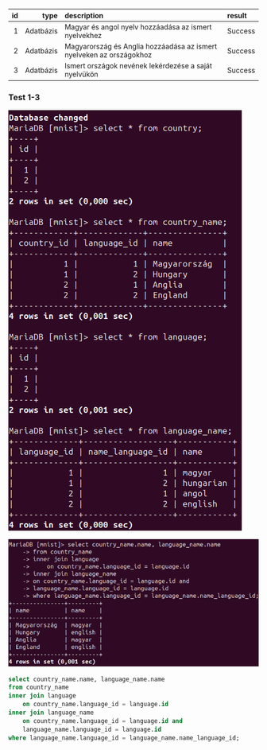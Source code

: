 | id  | type        | description                                                          | result  |
|----:|------------:|:---------------------------------------------------------------------|:--------|
| 1   | Adatbázis   | Magyar és angol nyelv hozzáadása az ismert nyelvekhez                | Success |
| 2   | Adatbázis   | Magyarország és Anglia hozzáadása az ismert nyelveken az országokhoz | Success |
| 3   | Adatbázis   | Ismert országok nevének lekérdezése a saját nyelvükön                | Success |


### Test 1-3

![](../kepek/teszt/tomi/1.png)

![](../kepek/teszt/tomi/2.png)

```sql
select country_name.name, language_name.name
from country_name
inner join language
    on country_name.language_id = language.id
inner join language_name
	on country_name.language_id = language.id and
	language_name.language_id = language.id
where language_name.language_id = language_name.name_language_id;
```
